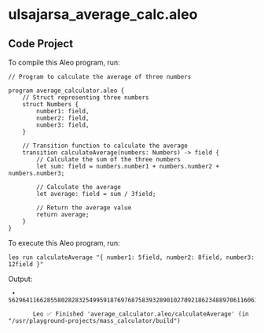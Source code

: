 # ulsajarsa_average_calc.aleo

## Code Project

To compile this Aleo program, run:
```Code
// Program to calculate the average of three numbers

program average_calculator.aleo {
    // Struct representing three numbers
    struct Numbers {
        number1: field,
        number2: field,
        number3: field,
    }

    // Transition function to calculate the average
    transition calculateAverage(numbers: Numbers) -> field {
        // Calculate the sum of the three numbers
        let sum: field = numbers.number1 + numbers.number2 + numbers.number3;

        // Calculate the average
        let average: field = sum / 3field;

        // Return the average value
        return average;
    }
}

```

To execute this Aleo program, run:
```Run
leo run calculateAverage "{ number1: 5field, number2: 8field, number3: 12field }"
```

Output:
```Run
 • 5629641166285580282832549959187697687583932890102709218623488970611606159369field

       Leo ✅ Finished 'average_calculator.aleo/calculateAverage' (in "/usr/playground-projects/mass_calculator/build")
```